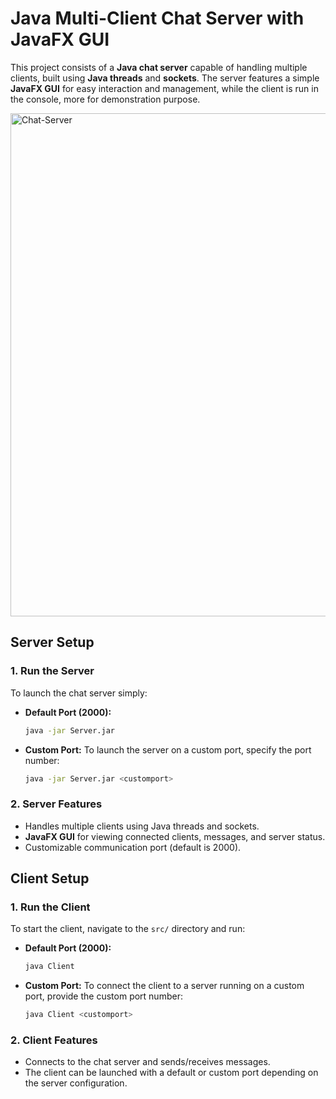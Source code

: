 # Java Multi-Client Chat Server with JavaFX GUI

This project consists of a **Java chat server** capable of handling multiple clients, built using **Java threads** and **sockets**. The server features a simple **JavaFX GUI** for easy interaction and management, while the client is run in the console, more for demonstration purpose.

<img width="805" alt="Chat-Server" src="https://github.com/user-attachments/assets/e825666a-82e7-4afa-b31e-53fd595d464b" />


## Server Setup

### 1. Run the Server

To launch the chat server simply:

- **Default Port (2000):**
    ```bash
    java -jar Server.jar
    ```

- **Custom Port:**
    To launch the server on a custom port, specify the port number:
    ```bash
    java -jar Server.jar <customport>
    ```

### 2. Server Features
- Handles multiple clients using Java threads and sockets.
- **JavaFX GUI** for viewing connected clients, messages, and server status.
- Customizable communication port (default is 2000).

## Client Setup

### 1. Run the Client

To start the client, navigate to the `src/` directory and run:

- **Default Port (2000):**
    ```bash
    java Client
    ```

- **Custom Port:**
    To connect the client to a server running on a custom port, provide the custom port number:
    ```bash
    java Client <customport>
    ```

### 2. Client Features
- Connects to the chat server and sends/receives messages.
- The client can be launched with a default or custom port depending on the server configuration.

